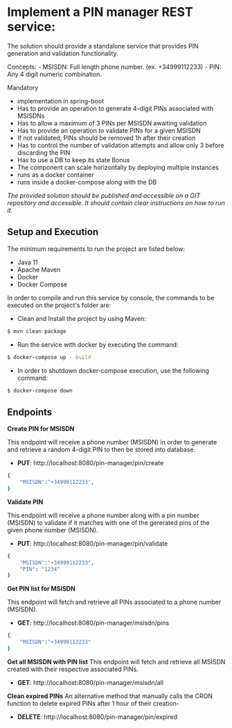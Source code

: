 
# Implement a PIN manager REST service:

The solution should provide a standalone service that provides PIN generation and validation functionality.

Concepts:
    - MSISDN: Full length phone number. (ex. +34999112233)
    - PIN: Any 4 digit numeric combination.

Mandatory
  - implementation in spring-boot
  - Has to provide an operation to generate 4-digit PINs associated with MSISDNs
  - Has to allow a maximum of 3 PINs per MSISDN awaiting validation
  - Has to provide an operation to validate PINs for a given MSISDN 
  - If not validated, PINs should be removed 1h after their creation
  - Has to control the number of validation attempts and allow only 3 before discarding the PIN
  - Has to use a DB to keep its state
Bonus
  - The component can scale horizontally by deploying multiple instances
  - runs as a docker container
  - runs inside a docker-compose along with the DB


*The provided solution should be published and accessible on a GIT repository and accessible. It should contain clear instructions on how to run it.*

## Setup and Execution

The minimum requirements to run the project are listed below:
- Java 11
- Apache Maven
- Docker
- Docker Compose

In order to compile and run this service by console, the commands to be executed on the project's folder are:

* Clean and Install the project by using Maven:
```bash
$ mvn clean package
```
* Run the service with docker by executing the command:
```bash
$ docker-compose up --build
```
* In order to shutdown docker-compose execution, use the following command:
```bash
$ docker-compose down
```

## Endpoints

**Create PIN for MSISDN**

This endpoint will receive a phone number (MSISDN) in order to generate and retrieve a random 4-digit PIN to then be stored into database.
* **PUT**: http://localhost:8080/pin-manager/pin/create
```bash
{
    "MSISDN":"+34999112233",
}
```

**Validate PIN**

This endpoint will receive a phone number along with a pin number (MSISDN) to validate if it matches with one of the gererated pins of the given phone number (MSISDN).
* **PUT**: http://localhost:8080/pin-manager/pin/validate
```bash
{
    "MSISDN":"+34999112233",
    "PIN": "1234"
}
```

**Get PIN list for MSISDN**

This endpoint will fetch and retrieve all PINs associated to a phone number (MSISDN).
* **GET**: http://localhost:8080/pin-manager/msisdn/pins
```bash
{
    "MSISDN":"+34999112233"
}
```

**Get all MSISDN with PIN list**
This endpoint will fetch and retrieve all MSISDN created with their respective associated PINs.
* **GET**: http://localhost:8080/pin-manager/msisdn/all

**Clean expired PINs**
An alternative method that manually calls the CRON function to delete expired PINs after 1 hour of their creation-
* **DELETE**: http://localhost:8080/pin-manager/pin/expired
